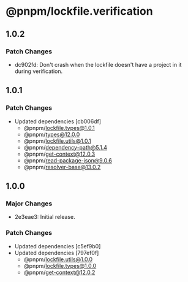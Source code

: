 # @pnpm/lockfile.verification

## 1.0.2

### Patch Changes

- dc902fd: Don't crash when the lockfile doesn't have a project in it during verification.

## 1.0.1

### Patch Changes

- Updated dependencies [cb006df]
  - @pnpm/lockfile.types@1.0.1
  - @pnpm/types@12.0.0
  - @pnpm/lockfile.utils@1.0.1
  - @pnpm/dependency-path@5.1.4
  - @pnpm/get-context@12.0.3
  - @pnpm/read-package-json@9.0.6
  - @pnpm/resolver-base@13.0.2

## 1.0.0

### Major Changes

- 2e3eae3: Initial release.

### Patch Changes

- Updated dependencies [c5ef9b0]
- Updated dependencies [797ef0f]
  - @pnpm/lockfile.utils@1.0.0
  - @pnpm/lockfile.types@1.0.0
  - @pnpm/get-context@12.0.2
